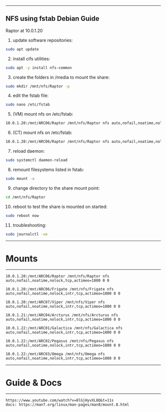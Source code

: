 ----
**NFS using fstab Debian Guide**
---

Raptor at 10.0.1.20

1. update software repositories:
```bash
sudo apt update
```

2. install cifs utilities:
```bash
sudo apt -y install nfs-common
```

3. create the folders in /media to mount the share:
```bash
sudo mkdir /mnt/nfs/Raptor -p
```

4. edit the fstab file:
```bash
sudo nano /etc/fstab
```

5. (VM) mount nfs on /etc/fstab:
```bash
10.0.1.20:/mnt/ARC06/Raptor /mnt/nfs/Raptor nfs auto,nofail,noatime,nolock,tcp,actimeo=1800 0 0
```

6. (CT) mount nfs on /etc/fstab:
```bash
10.0.1.20:/mnt/ARC06/Raptor /mnt/nfs/Raptor nfs auto,nofail,noatime,nolock,tcp,actimeo=1800 0 0
```

7. reload daemon:
```bash
sudo systemctl daemon-reload
```

8.  remount filesystems listed in fstab:
```bash
sudo mount -a
```

9.  change directory to the share mount point:
```bash
cd /mnt/nfs/Raptor
```

10.  reboot to test the share is mounted on started:
```bash
sudo reboot now
```

11. troubleshooting:
```bash
sudo journalctl -xe
```



------
# Mounts
---
``` 
10.0.1.20:/mnt/ARC06/Raptor /mnt/nfs/Raptor nfs auto,nofail,noatime,nolock,tcp,actimeo=1800 0 0
```

```
10.0.1.20:/mnt/ARC06/Frigate /mnt/nfs/Frigate nfs auto,nofail,noatime,nolock,intr,tcp,actimeo=1800 0 0
```

```
10.0.1.20:/mnt/ARC07/Viper /mnt/nfs/Viper nfs auto,nofail,noatime,nolock,intr,tcp,actimeo=1800 0 0
```

```    
10.0.1.21:/mnt/ARC04/Arcturus /mnt/nfs/Arcturus nfs auto,nofail,noatime,nolock,intr,tcp,actimeo=1800 0 0
```

```
10.0.1.22:/mnt/ARC01/Galactica /mnt/nfs/Galactica nfs auto,nofail,noatime,nolock,intr,tcp,actimeo=1800 0 0
```

```
10.0.1.22:/mnt/ARC02/Pegasus /mnt/nfs/Pegasus nfs auto,nofail,noatime,nolock,intr,tcp,actimeo=1800 0 0
```

```
10.0.1.22:/mnt/ARC03/Omega /mnt/nfs/Omega nfs auto,nofail,noatime,nolock,intr,tcp,actimeo=1800 0 0
```



---
# Guide & Docs
---
```
https://www.youtube.com/watch?v=8lGjHyvXL8Q&t=11s
docs: https://man7.org/linux/man-pages/man8/mount.8.html
```
